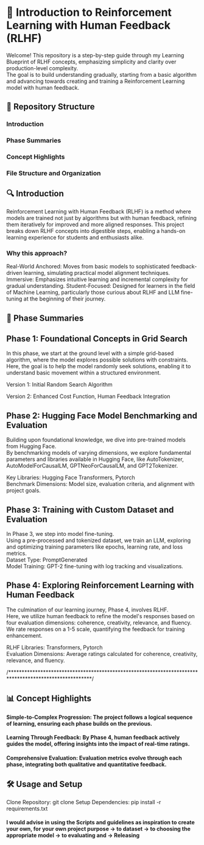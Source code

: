 # 📘 Introduction to Reinforcement Learning with Human Feedback (RLHF)
Welcome! This repository is a step-by-step guide through my Learning Blueprint of RLHF concepts, emphasizing simplicity and clarity over production-level complexity.  
The goal is to build understanding gradually, starting from a basic algorithm and advancing towards creating and training a Reinforcement Learning model with human feedback.
 
## 📂 Repository Structure  
### Introduction  
### Phase Summaries  
### Concept Highlights  
### File Structure and Organization  


## 🔍 Introduction  

Reinforcement Learning with Human Feedback (RLHF) is a method where models are trained not just by algorithms but with human feedback, refining them iteratively for improved and more aligned responses. This project breaks down RLHF concepts into digestible steps, enabling a hands-on learning experience for students and enthusiasts alike.

### Why this approach?

Real-World Anchored: Moves from basic models to sophisticated feedback-driven learning, simulating practical model alignment techniques.
Immersive: Emphasizes intuitive learning and incremental complexity for gradual understanding.
Student-Focused: Designed for learners in the field of Machine Learning, particularly those curious about RLHF and LLM fine-tuning at the beginning of their journey.


## 📝 Phase Summaries  

## Phase 1: Foundational Concepts in Grid Search  
In this phase, we start at the ground level with a simple grid-based algorithm, where the model explores possible solutions with constraints. Here, the goal is to help the model randomly seek solutions, enabling it to understand basic movement within a structured environment.  

Version 1: Initial Random Search Algorithm  

Version 2: Enhanced Cost Function, Human Feedback Integration  


## Phase 2: Hugging Face Model Benchmarking and Evaluation  
Building upon foundational knowledge, we dive into pre-trained models from Hugging Face.  
By benchmarking models of varying dimensions, we explore fundamental parameters and libraries available in Hugging Face, like AutoTokenizer, AutoModelForCausalLM, GPTNeoForCausalLM, and GPT2Tokenizer.  

Key Libraries: Hugging Face Transformers, Pytorch  
Benchmark Dimensions: Model size, evaluation criteria, and alignment with project goals.  


## Phase 3: Training with Custom Dataset and Evaluation  
In Phase 3, we step into model fine-tuning.  
Using a pre-processed and tokenized dataset, we train an LLM, exploring and optimizing training parameters like epochs, learning rate, and loss metrics.  
Dataset Type: PromptGenerated  
Model Training: GPT-2 fine-tuning with log tracking and visualizations.  



## Phase 4: Exploring Reinforcement Learning with Human Feedback  
The culmination of our learning journey, Phase 4, involves RLHF.  
Here, we utilize human feedback to refine the model's responses based on four evaluation dimensions: coherence, creativity, relevance, and fluency.  
We rate responses on a 1-5 scale, quantifying the feedback for training enhancement.  

RLHF Libraries: Transformers, Pytorch  
Evaluation Dimensions: Average ratings calculated for coherence, creativity, relevance, and fluency.  


/*******************************************************************************************************/  


## 📊 Concept Highlights

#### Simple-to-Complex Progression: The project follows a logical sequence of learning, ensuring each phase builds on the previous.  
#### Learning Through Feedback: By Phase 4, human feedback actively guides the model, offering insights into the impact of real-time ratings.  
#### Comprehensive Evaluation: Evaluation metrics evolve through each phase, integrating both qualitative and quantitative feedback.  


## 🛠 Usage and Setup
Clone Repository: git clone <repo-link>
Setup Dependencies: pip install -r requirements.txt

#### I would advise in using the Scripts and guidelines as inspiration to create your own, for your own project purpose -> to dataset -> to choosing the appropriate model -> to evaluating and -> Releasing
